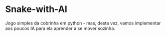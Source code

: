 # Snake-with-AI
Jogo simples da cobrinha em python - mas, desta vez, vamos implementar aos poucos IA para ela aprender a se mover sozinha.
